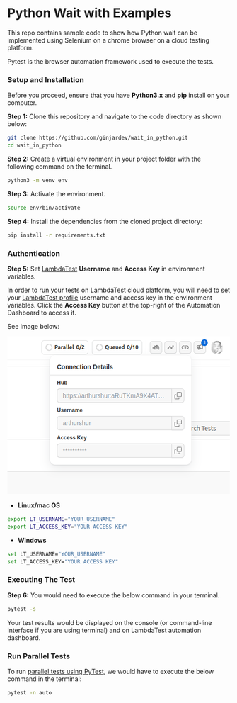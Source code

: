# Python Wait with Examples

This repo contains sample code to show how Python wait can be implemented  using Selenium on a chrome browser on a cloud testing platform.

Pytest is the browser automation framework used to execute the tests.


### Setup and Installation

Before you proceed, ensure that you have **Python3.x** and **pip** install on your computer.

**Step 1:** Clone this repository and navigate to the code directory as shown below:

```bash
git clone https://github.com/ginjardev/wait_in_python.git
cd wait_in_python
```


**Step 2:** Create a virtual environment in your project folder with the following command on the terminal.

```bash
python3 -m venv env
```


**Step 3:** Activate the environment.

```bash
source env/bin/activate
```


**Step 4:** Install the dependencies  from the cloned project directory:

```bash
pip install -r requirements.txt
```

### Authentication

**Step 5:** Set [LambdaTest](https://www.lambdatest.com/) **Username** and **Access Key** in environment variables.

In order to run your tests on LambdaTest cloud platform, you will need to set your [LambdaTest profile](https://accounts.lambdatest.com/dashboard) username and access key in the environment variables. Click the **Access Key** button at the top-right of the Automation Dashboard to access it.

See image below:

 ![image](./access_key.png)

* **Linux/mac OS**

```bash
export LT_USERNAME="YOUR_USERNAME" 
export LT_ACCESS_KEY="YOUR ACCESS KEY"
```

* **Windows**

```bash
set LT_USERNAME="YOUR_USERNAME" 
set LT_ACCESS_KEY="YOUR ACCESS KEY"
```

### Executing The Test

**Step 6:** You would need to execute the below command in your terminal.

```bash
pytest -s
```

Your test results would be displayed on the console (or command-line interface if you are using terminal) and on LambdaTest automation dashboard.

### Run Parallel Tests

To run [parallel tests using PyTest](https://www.lambdatest.com/blog/pytest-tutorial-parallel-testing-with-selenium-grid/), we would have to execute the below command in the terminal:

```bash
pytest -n auto
```


